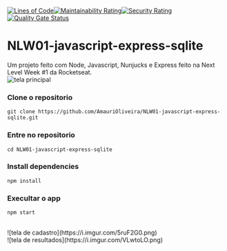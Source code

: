 [![Lines of Code](https://sonarcloud.io/api/project_badges/measure?project=AmauriOliveira_NLW01-javascript-express-sqlite&metric=ncloc)](https://sonarcloud.io/dashboard?id=AmauriOliveira_NLW01-javascript-express-sqlite)[![Maintainability Rating](https://sonarcloud.io/api/project_badges/measure?project=AmauriOliveira_NLW01-javascript-express-sqlite&metric=sqale_rating)](https://sonarcloud.io/dashboard?id=AmauriOliveira_NLW01-javascript-express-sqlite)[![Security Rating](https://sonarcloud.io/api/project_badges/measure?project=AmauriOliveira_NLW01-javascript-express-sqlite&metric=security_rating)](https://sonarcloud.io/dashboard?id=AmauriOliveira_NLW01-javascript-express-sqlite)[![Quality Gate Status](https://sonarcloud.io/api/project_badges/measure?project=AmauriOliveira_NLW01-javascript-express-sqlite&metric=alert_status)](https://sonarcloud.io/dashboard?id=AmauriOliveira_NLW01-javascript-express-sqlite)
<br/>
# NLW01-javascript-express-sqlite
Um projeto feito com Node, Javascript, Nunjucks e Express feito na Next Level Week #1 da Rocketseat.
<br/>
![tela principal](https://i.imgur.com/8wiDlXB.png)

### Clone o repositorio
`git clone https://github.com/AmauriOliveira/NLW01-javascript-express-sqlite.git`

### Entre no repositorio
`cd NLW01-javascript-express-sqlite`

### Install dependencies
`npm install`

### Execultar o app
`npm start`

<br/>
![tela de cadastro](https://i.imgur.com/5ruF2G0.png)
<br/>
![tela de resultados](https://i.imgur.com/VLwtoLO.png)